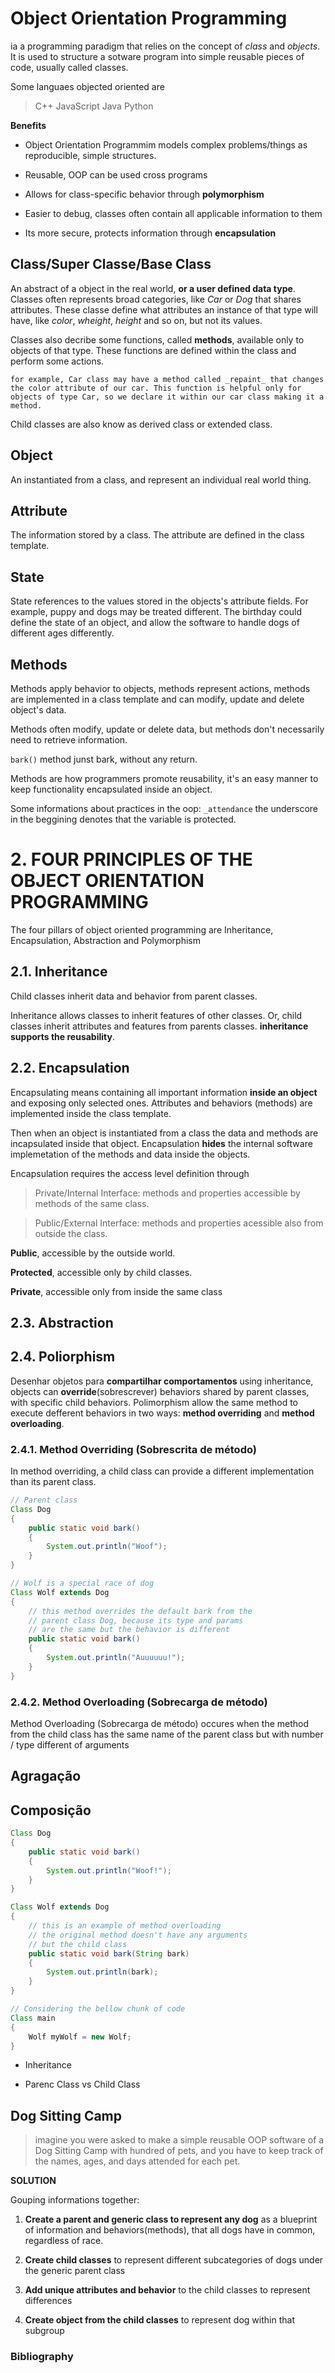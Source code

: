 # Object Orientation Programming

ia a programming paradigm that relies on the concept of
_class_ and _objects_. It is used to structure a sotware program into
simple reusable pieces of code, usually called classes.

Some languaes objected oriented are

> C++
> JavaScript
> Java
> Python

**Benefits**

- Object Orientation Programmim models complex problems/things as reproducible,
  simple structures.

- Reusable, OOP can be used cross programs

- Allows for class-specific behavior through **polymorphism**

- Easier to debug, classes often contain all applicable information to them

- Its more secure, protects information through **encapsulation**

## Class/Super Classe/Base Class

An abstract of a object in the real world, **or a user defined data type**. Classes often represents broad
categories, like _Car_ or _Dog_ that shares attributes. These classe define
what attributes an instance of that type will have, like _color_, _wheight_,
_height_ and so on, but not its values.

Classes also decribe some functions, called **methods**, available only to
objects of that type. These functions are defined within the class and perform
some actions.

`for example, Car class may have a method called _repaint_ that changes the color attribute of our car. This function is helpful only for objects of type Car, so we declare it within our car class making it a method. `

Child classes are also know as derived class or extended class.

## Object

An instantiated from a class, and represent an individual real world thing.

## Attribute

The information stored by a class. The attribute are defined in the class template.

## State

State references to the values stored in the objects's attribute fields. For example, puppy and dogs may be treated different. The birthday could define the state of an object, and allow the software to handle dogs of different ages differently.

## Methods

Methods apply behavior to objects, methods represent actions, methods are implemented in a class template and can modify, update and delete object's data.

Methods often modify, update or delete data, but methods don't necessarily need to retrieve information.

`bark()` method junst bark, without any return.

Methods are how programmers promote reusability, it's an easy manner to keep functionality encapsulated inside an object.

Some informations about practices in the oop: `_attendance` the underscore in the beggining denotes that the variable is protected.

# 2. FOUR PRINCIPLES OF THE OBJECT ORIENTATION PROGRAMMING

The four pillars of object oriented programming are Inheritance, Encapsulation, Abstraction and Polymorphism

## 2.1. Inheritance

Child classes inherit data and behavior from parent classes.

Inheritance allows classes to inherit features of other classes. Or, child classes inherit attributes and features from parents classes. **inheritance supports the reusability**.

## 2.2. Encapsulation

Encapsulating means containing all important information **inside an object** and exposing only selected ones.
Attributes and behaviors (methods) are implemented inside the class template.

Then when an object is instantiated from a class the data and methods are incapsulated inside that object. Encapsulation **hides** the internal software implemetation of the methods and data inside the objects.

Encapsulation requires the access level definition through

> Private/Internal Interface: methods and properties accessible by methods of the same class.

> Public/External Interface: methods and properties acessible also from outside the class.

**Public**, accessible by the outside world.

**Protected**, accessible only by child classes.

**Private**, accessible only from inside the same class

## 2.3. Abstraction

## 2.4. Poliorphism

Desenhar objetos para **compartilhar comportamentos** using inheritance, objects can **override**(sobrescrever) behaviors shared by parent classes, with specific child behaviors. Polimorphism allow the same method to execute defferent behaviors in two ways: **method overriding** and **method overloading**.

### 2.4.1. Method Overriding (Sobrescrita de método)

In method overriding, a child class can provide a different implementation than its parent class.

```java
// Parent class
Class Dog
{
    public static void bark()
    {
        System.out.println("Woof");
    }
}

// Wolf is a special race of dog
Class Wolf extends Dog
{
    // this method overrides the default bark from the
    // parent class Dog, because its type and params
    // are the same but the behavior is different
    public static void bark()
    {
        System.out.println("Auuuuuu!");
    }
}
```

### 2.4.2. Method Overloading (Sobrecarga de método)

Method Overloading (Sobrecarga de método) occures when the method
from the child class has the same name of the parent class
but with number / type different of arguments

## Agragação

## Composição

```Java
Class Dog
{
    public static void bark()
    {
        System.out.println("Woof!");
    }
}

Class Wolf extends Dog
{
    // this is an example of method overloading
    // the original method doesn't have any arguments
    // but the child class
    public static void bark(String bark)
    {
        System.out.println(bark);
    }
}

// Considering the bellow chunk of code
Class main
{
    Wolf myWolf = new Wolf;
}

```

- Inheritance

- Parenc Class vs Child Class

## Dog Sitting Camp

> imagine you were asked to make a simple reusable OOP software
> of a Dog Sitting Camp with hundred of pets, and you have
> to keep track of the names, ages, and days attended for each pet.

**SOLUTION**

Gouping informations together:

1.  **Create a parent and generic class to represent any dog** as a blueprint
    of information and behaviors(methods), that all dogs have in common, regardless
    of race.

2.  **Create child classes** to represent different subcategories of dogs under the
    generic parent class

3.  **Add unique attributes and behavior** to the child classes to represent differences

4.  **Create object from the child classes** to represent dog within that subgroup

### Bibliography

[](https://stackabuse.com/object-oriented-programming-in-python)
[](https://www.educative.io/blog/object-oriented-programming)

